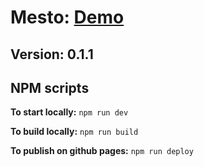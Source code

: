 # Mesto: [Demo](https://vcw.github.io/mesto/)
## Version: 0.1.1

## NPM scripts

**To start locally:** `npm run dev`

**To build locally:** `npm run build`

**To publish on github pages:** `npm run deploy`